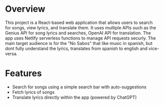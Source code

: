 # Overview
This project is a React-based web application that allows users to search for songs, view lyrics, and translate them. It uses multiple APIs such as the Genius API for song lyrics and searches, OpenAI API for translation. The app uses Netlify serverless functions to manage API requests securly. The main target audience is for the "No Sabos" that like music in spanish, but dont fully understand the lyrics, translates from spanish to english and vice-versa.

# Features
* Search for songs using a simple search bar with auto-suggestions
* Fetch lyrics of songs
* Translate lyrics directly within the app (powered by ChatGPT)

